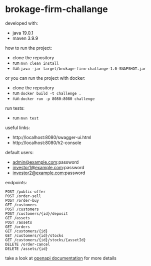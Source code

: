 # brokage-firm-challange

developed with:
- java 19.0.1
- maven 3.9.9

how to run the project:
- clone the repository
- run `mvn clean install`
- run `java -jar target/brokage-firm-challange-1.0-SNAPSHOT.jar`

or you can run the project with docker:
- clone the repository
- run `docker build -t challenge .`
- run `docker run -p 8080:8080 challenge`

run tests:
- run `mvn test`

useful links:
- http://localhost:8080/swagger-ui.html
- http://localhost:8080/h2-console

default users:
- admin@example.com:password
- investor1@example.com:password
- investor2@example.com:password

endpoints:
```
POST /public-offer
POST /order-sell
POST /order-buy
GET /customers
POST /customers
POST /customers/{id}/deposit
GET /assets
POST /assets
GET /orders
GET /customers/{id}
GET /customers/{id}/stocks
GET /customers/{id}/stocks/{assetId}
DELETE /order-cancel
DELETE /assets/{id}
```

take a look at [openapi documentation](./openapi.json) for more details
